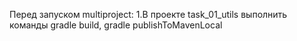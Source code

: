 Перед запуском multiproject: 
1.В проекте task_01_utils выполнить команды gradle build, gradle publishToMavenLocal